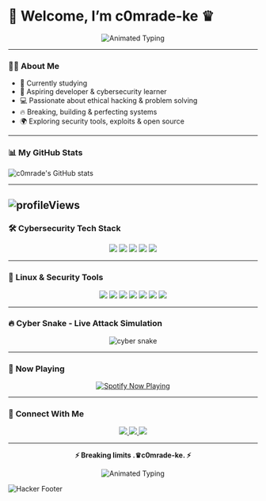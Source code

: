 # 👾 Welcome, I’m c0mrade-ke ♛


<p align="center">
  <img src="https://readme-typing-svg.herokuapp.com?font=Anonymous+Pro+&size=28&duration=6600&color=00FF00&center=true&vCenter=true&width=800&lines=Hello+there+👋+☻+;I'm+c0mrade+;+Aspiring+Developer+ツ+⚡;Cyber+Security+Enthusiast+🔐;Breaking+Limits+💻;Always+Learning+🚀" alt="Animated Typing"/>
</p>


---

### 🧑‍💻 **About Me**  
- 🏫 Currently studying
- 🚀 Aspiring developer & cybersecurity learner  
- 💻 Passionate about ethical hacking & problem solving  
- 🔥 Breaking, building & perfecting systems  
- 🌍 Exploring security tools, exploits & open source  

---

### 📊 **My GitHub Stats**  
  ![c0mrade's GitHub stats](https://github-readme-stats.vercel.app/api?username=c0mrade-Ke&show_icons=true&theme=gruvbox)
</p>

---
  ![profileViews](https://en3zcgi7b3erui3.m.pipedream.net/?username=c0mrade-Ke)         
---
### 🛠️ **Cybersecurity Tech Stack**  
<p align="center">
  <img src="https://img.shields.io/badge/Python-3776AB?style=for-the-badge&logo=python&logoColor=white"/>
  <img src="https://img.shields.io/badge/Bash-4EAA25?style=for-the-badge&logo=gnu-bash&logoColor=white"/>
  <img src="https://img.shields.io/badge/C-00599C?style=for-the-badge&logo=c&logoColor=white"/>
  <img src="https://img.shields.io/badge/C++-00599C?style=for-the-badge&logo=cplusplus&logoColor=white"/>
  <img src="https://img.shields.io/badge/JavaScript-F7DF1E?style=for-the-badge&logo=javascript&logoColor=black"/>
</p>

---

### 🐧 **Linux & Security Tools**  
<p align="center">
  <img src="https://img.shields.io/badge/Linux-FCC624?style=for-the-badge&logo=linux&logoColor=black"/>
  <img src="https://img.shields.io/badge/Kali%20Linux-557C94?style=for-the-badge&logo=kalilinux&logoColor=white"/>
  <img src="https://img.shields.io/badge/Ubuntu-E95420?style=for-the-badge&logo=ubuntu&logoColor=white"/>
  <img src="https://img.shields.io/badge/Wireshark-1679A7?style=for-the-badge&logo=wireshark&logoColor=white"/>
  <img src="https://img.shields.io/badge/Nmap-004A88?style=for-the-badge&logo=nmap&logoColor=white"/>
  <img src="https://img.shields.io/badge/Burp%20Suite-FF6633?style=for-the-badge&logo=burpsuite&logoColor=white"/>
  <img src="https://img.shields.io/badge/Metasploit-3C8DBC?style=for-the-badge&logo=metasploit&logoColor=white"/>
</p>

---

### 🔥 **Cyber Snake - Live Attack Simulation**  
<p align="center">
  <img src="https://raw.githubusercontent.com/c0mrade-ke/c0mrade-ke/output/github-contribution-grid-snake.svg" alt="cyber snake" />
</p>



---

### 🎵 **Now Playing**  
<p align="center">
  <a href="https://open.spotify.com/playlist/3Opwx6er4kIzNTg1v5IpP3">
    <img src="https://spotify-now-playing-readme.vercel.app/api/spotify?background_color=000000&border_color=00ff00&text_color=00ff00" alt="Spotify Now Playing"/>
  </a>
</p>

---

### 🔗 **Connect With Me**  
<p align="center">
  <a href="https://twitter.com/___C0mrade" target="_blank">
    <img src="https://img.shields.io/badge/X-000000?style=for-the-badge&logo=x&logoColor=white"/>
  </a>
  <a href="https://www.instagram.com/mweshimiwa_.ke?igsh=MWpoYXU2YjFxZXN1Mg==" target="_blank">
    <img src="https://img.shields.io/badge/Instagram%20(1)-E4405F?style=for-the-badge&logo=instagram&logoColor=white"/>
  </a>
  <a href="https://www.instagram.com/3lviss_._?igsh=bHN6cjFuOXg4bmNl" target="_blank">
    <img src="https://img.shields.io/badge/Instagram%20(2)-C13584?style=for-the-badge&logo=instagram&logoColor=white"/>
  </a>
</p>

---
<p align="center">  
   <strong>⚡ Breaking limits .♛c0mrade-ke. ⚡</strong>  
</p>


<p align="center">
  <img src="https://readme-typing-svg.herokuapp.com?font=Hacker+Mono&size=21&duration=8000&color=F5F5DC&center=true&vCenter=true&width=800&lines=Thanks+For+checking+out+my+profile+;Have+a+nice+day+🤍" alt="Animated Typing"/>
</p>

![Hacker Footer](https://capsule-render.vercel.app/api?type=waving&color=00ff00&height=120&section=footer&text=System+Secure+%7C+Code+Active&fontSize=20&fontColor=000000)

  
